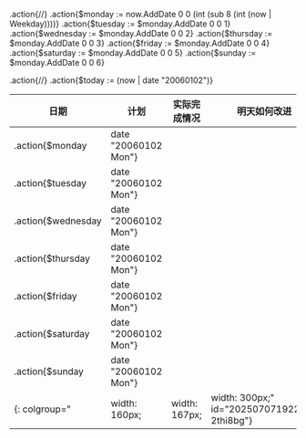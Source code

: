 .action{/*<!-- 计算下周每一天的日期 -->*/}
.action{$monday := now.AddDate 0 0 (int (sub 8 (int (now | Weekday))))}
.action{$tuesday := $monday.AddDate 0 0 1}
.action{$wednesday := $monday.AddDate 0 0 2}
.action{$thursday := $monday.AddDate 0 0 3}
.action{$friday := $monday.AddDate 0 0 4}
.action{$saturday := $monday.AddDate 0 0 5}
.action{$sunday := $monday.AddDate 0 0 6}

.action{/*<!-- 获取今天的日期用于标记 -->*/}
.action{$today := (now | date "20060102")}


| 日期               | 计划                 | 实际完成情况 | 明天如何改进 |
| ------------------ | -------------------- | ------------ | ------------ |
| .action{$monday    | date "20060102 Mon"} |              |              |  |
| .action{$tuesday   | date "20060102 Mon"} |              |              |  |
| .action{$wednesday | date "20060102 Mon"} |              |              |  |
| .action{$thursday  | date "20060102 Mon"} |              |              |  |
| .action{$friday    | date "20060102 Mon"} |              |              |  |
| .action{$saturday  | date "20060102 Mon"} |              |              |  |
| .action{$sunday    | date "20060102 Mon"} |              |              |  |
{: colgroup="|width: 160px;|width: 167px;|width: 300px;" id="20250707192223-2thi8bg"}